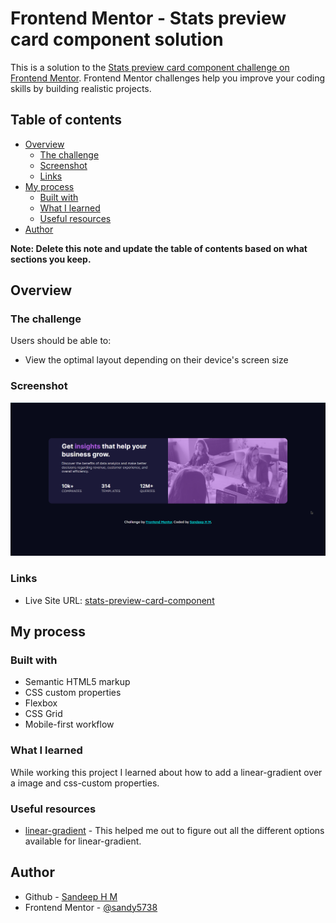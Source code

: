 # Frontend Mentor - Stats preview card component solution

This is a solution to the [Stats preview card component challenge on Frontend Mentor](https://www.frontendmentor.io/challenges/stats-preview-card-component-8JqbgoU62). Frontend Mentor challenges help you improve your coding skills by building realistic projects.

## Table of contents

- [Overview](#overview)
  - [The challenge](#the-challenge)
  - [Screenshot](#screenshot)
  - [Links](#links)
- [My process](#my-process)
  - [Built with](#built-with)
  - [What I learned](#what-i-learned)
  - [Useful resources](#useful-resources)
- [Author](#author)

**Note: Delete this note and update the table of contents based on what sections you keep.**

## Overview

### The challenge

Users should be able to:

- View the optimal layout depending on their device's screen size

### Screenshot

![](./images/screenshot.png)

### Links

- Live Site URL: [stats-preview-card-component](https://sandy5738.github.io/stats-preview-card-component/)

## My process

### Built with

- Semantic HTML5 markup
- CSS custom properties
- Flexbox
- CSS Grid
- Mobile-first workflow

### What I learned

While working this project I learned about how to add a linear-gradient over a image and css-custom properties.

### Useful resources

- [linear-gradient](https://developer.mozilla.org/en-US/docs/Web/CSS/CSS_Images/Using_CSS_gradients) - This helped me out to figure out all the different options available for linear-gradient.

## Author

- Github - [Sandeep H M](https://www.your-site.com)
- Frontend Mentor - [@sandy5738](https://www.frontendmentor.io/profile/sandy5738)
